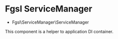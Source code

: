 # Fgsl ServiceManager

*  Fgsl\ServiceManager\ServiceManager

This component is a helper to application DI container.
